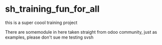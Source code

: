 # sh_training_fun_for_all
this is a super coool training project 

There are somemodule in here taken straight from odoo community, just as examples, please don't sue me
testing svsh

